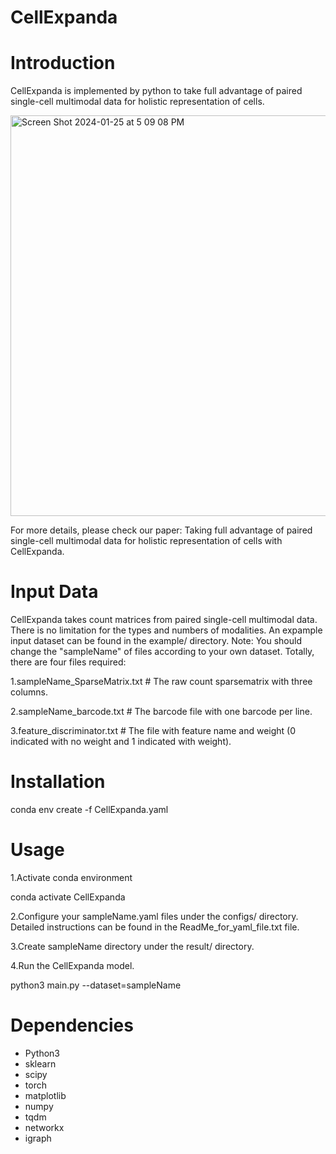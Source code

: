 # CellExpanda
# Introduction
CellExpanda is implemented by python to take full advantage of paired single-cell multimodal data for holistic representation of cells.


<img width="641" alt="Screen Shot 2024-01-25 at 5 09 08 PM" src="https://github.com/labYangNJU/CellExpanda/assets/80734679/25ee5344-a7d1-4c0f-b54f-9acf0e194a9b">


For more details, please check our paper: Taking full advantage of paired single-cell multimodal data for holistic representation of cells with CellExpanda.


# Input Data
CellExpanda takes count matrices from paired single-cell multimodal data. There is no limitation for the types and numbers of modalities.
An expample input dataset can be found in the example/ directory. Note: You should change the "sampleName" of files according to your own dataset.
Totally, there are four files required:

1.sampleName_SparseMatrix.txt  # The raw count sparsematrix with three columns.

2.sampleName_barcode.txt  # The barcode file with one barcode per line.

3.feature_discriminator.txt  # The file with feature name and weight (0 indicated with no weight and 1 indicated with weight).



# Installation
conda env create -f CellExpanda.yaml


# Usage
1.Activate conda environment

conda activate CellExpanda

2.Configure your sampleName.yaml files under the configs/ directory. Detailed instructions can be found in the ReadMe_for_yaml_file.txt file.

3.Create sampleName directory under the result/ directory.

4.Run the CellExpanda model.

python3 main.py --dataset=sampleName


# Dependencies
+ Python3
+ sklearn
+ scipy
+ torch
+ matplotlib
+ numpy
+ tqdm
+ networkx
+ igraph
